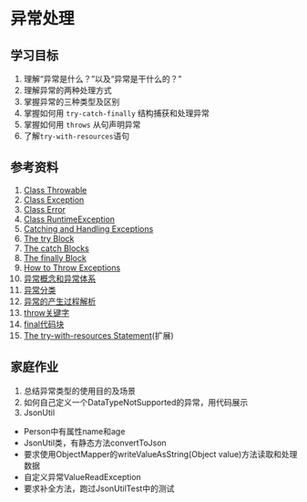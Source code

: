 # 异常处理

## 学习目标
1. 理解“异常是什么？”以及“异常是干什么的？”
2. 理解异常的两种处理方式
3. 掌握异常的三种类型及区别
4. 掌握如何用 `try-catch-finally` 结构捕获和处理异常
5. 掌握如何用 `throws` 从句声明异常
6. 了解`try-with-resources`语句

## 参考资料
1. [Class Throwable](https://docs.oracle.com/javase/8/docs/api/java/lang/Throwable.html)
2. [Class Exception](https://docs.oracle.com/javase/8/docs/api/java/lang/Exception.html)
3. [Class Error](https://docs.oracle.com/javase/8/docs/api/java/lang/Error.html)
4. [Class RuntimeException](https://docs.oracle.com/javase/8/docs/api/java/lang/RuntimeException.html)
5. [Catching and Handling Exceptions](https://docs.oracle.com/javase/tutorial/essential/exceptions/handling.html)
6. [The try Block](https://docs.oracle.com/javase/tutorial/essential/exceptions/try.html)
7. [The catch Blocks](https://docs.oracle.com/javase/tutorial/essential/exceptions/catch.html)
8. [The finally Block](https://docs.oracle.com/javase/tutorial/essential/exceptions/finally.html)
9. [How to Throw Exceptions](https://docs.oracle.com/javase/tutorial/essential/exceptions/throwing.html)
10. [异常概念和异常体系](https://www.bilibili.com/video/av79312032?p=288)
11. [异常分类](https://www.bilibili.com/video/av79312032?p=289)
12. [异常的产生过程解析](https://www.bilibili.com/video/av79312032?p=290)
13. [throw关键字](https://www.bilibili.com/video/av79312032?p=291)
14. [final代码块](https://www.bilibili.com/video/av79312032?p=296)
15. [The try-with-resources Statement](https://docs.oracle.com/javase/tutorial/essential/exceptions/tryResourceClose.html)(扩展)

## 家庭作业
1. 总结异常类型的使用目的及场景
2. 如何自己定义一个DataTypeNotSupported的异常，用代码展示
3. JsonUtil
* Person中有属性name和age
* JsonUtil类，有静态方法convertToJson
* 要求使用ObjectMapper的writeValueAsString(Object value)方法读取和处理数据
* 自定义异常ValueReadException
* 要求补全方法，跑过JsonUtilTest中的测试
